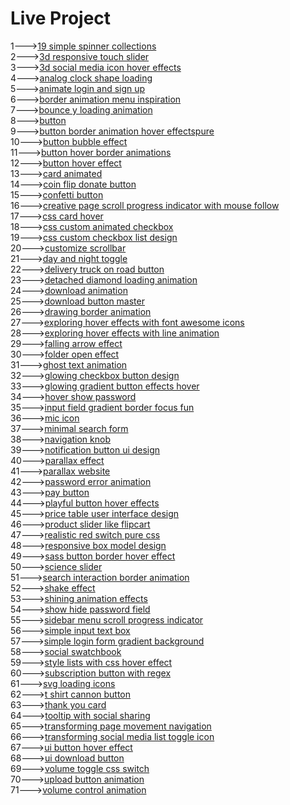 <h1>Live Project</h1>
1---><a href="https://hawanbeats.github.io/html-css-js/19%20simple%20spinner%20collections/">19 simple spinner collections</a>
<br>
2---><a href="https://hawanbeats.github.io/html-css-js/3d%20responsive%20touch%20slider/">3d responsive touch slider</a>
<br>
3---><a href="https://hawanbeats.github.io/html-css-js/3d%20social%20media%20icon%20hover%20effects/">3d social media icon hover effects</a>
<br>
4---><a href="https://hawanbeats.github.io/html-css-js/analog%20clock%20shape%20loading/">analog clock shape loading</a>
<br>
5---><a href="https://hawanbeats.github.io/html-css-js/animate%20login%20and%20sign%20up/">animate login and sign up</a>
<br>
6---><a href="https://hawanbeats.github.io/html-css-js/border%20animation%20menu%20inspiration/">border animation menu inspiration</a>
<br>
7---><a href="https://hawanbeats.github.io/html-css-js/bounce%20y%20loading%20animation/">bounce y loading animation</a>
<br>
8---><a href="https://hawanbeats.github.io/html-css-js/button/">button</a>
<br>
9---><a href="https://hawanbeats.github.io/html-css-js/button%20border%20animation%20on%20hover%20effectspure/">button border animation hover effectspure</a>
<br>
10---><a href="https://hawanbeats.github.io/html-css-js/button%20bubble%20effect/">button bubble effect</a>
<br>
11---><a href="https://hawanbeats.github.io/html-css-js/button%20hover%20border%20animations/">button hover border animations</a>
<br>
12---><a href="https://hawanbeats.github.io/html-css-js/button%20hover%20effect/">button hover effect</a>
<br>
13---><a href="https://hawanbeats.github.io/html-css-js/card%20animated/">card animated</a>
<br>
14---><a href="https://hawanbeats.github.io/html-css-js/coin%20flip%20donate%20button/">coin flip donate button</a>
<br>
15---><a href="https://hawanbeats.github.io/html-css-js/confetti%20button/">confetti button</a>
<br>
16---><a href="https://hawanbeats.github.io/html-css-js/creative%20page%20scroll%20progress%20indicator%20with%20mouse%20follow/">creative page scroll progress indicator with mouse follow</a>
<br>
17---><a href="https://hawanbeats.github.io/html-css-js/css%20card%20hover/">css card hover</a>
<br>
18---><a href="https://hawanbeats.github.io/html-css-js/css%20custom%20animated%20checkbox/">css custom animated checkbox</a>
<br>
19---><a href="https://hawanbeats.github.io/html-css-js/css%20custom%20checkbox%20list%20design/">css custom checkbox list design</a>
<br>
20---><a href="https://hawanbeats.github.io/html-css-js/customize%20scrollbar/">customize scrollbar</a>
<br>
21---><a href="https://hawanbeats.github.io/html-css-js/day%20and%20night%20toggle/">day and night toggle</a>
<br>
22---><a href="https://hawanbeats.github.io/html-css-js/delivery%20truck%20on%20road%20button/">delivery truck on road button</a>
<br>
23---><a href="https://hawanbeats.github.io/html-css-js/detached%20diamond%20loading%20animation/">detached diamond loading animation</a>
<br>
24---><a href="https://hawanbeats.github.io/html-css-js/download%20animation/">download animation</a>
<br>
25---><a href="https://hawanbeats.github.io/html-css-js/download-button-master/">download button master</a>
<br>
26---><a href="https://hawanbeats.github.io/html-css-js/drawing%20border%20animation/">drawing border animation</a>
<br>
27---><a href="https://hawanbeats.github.io/html-css-js/exploring%20hover%20effects%20with%20font%20awesome%20icons/">exploring hover effects with font awesome icons</a>
<br>
28---><a href="https://hawanbeats.github.io/html-css-js/exploring%20hover%20effects%20with%20line%20animation/">exploring hover effects with line animation</a>
<br>
29---><a href="https://hawanbeats.github.io/html-css-js/falling%20arrow%20effect/">falling arrow effect</a>
<br>
30---><a href="https://hawanbeats.github.io/html-css-js/folder%20open%20effect/">folder open effect</a>
<br>
31---><a href="https://hawanbeats.github.io/html-css-js/ghost%20text%20animation/">ghost text animation</a>
<br>
32---><a href="https://hawanbeats.github.io/html-css-js/glowing%20checkbox%20button%20design/">glowing checkbox button design</a>
<br>
33---><a href="https://hawanbeats.github.io/html-css-js/glowing%20gradient%20button%20effects%20on%20hover/">glowing gradient button effects hover</a>
<br>
34---><a href="https://hawanbeats.github.io/html-css-js/hover%20show%20password/">hover show password</a>
<br>
35---><a href="https://hawanbeats.github.io/html-css-js/input%20field%20gradient%20border%20focus%20fun/">input field gradient border focus fun</a>
<br>
36---><a href="https://hawanbeats.github.io/html-css-js/mic%20icon/">mic icon</a>
<br>
37---><a href="https://hawanbeats.github.io/html-css-js/minimal%20search%20form/">minimal search form</a>
<br>
38---><a href="https://hawanbeats.github.io/html-css-js/navigation%20knob/">navigation knob</a>
<br>
39---><a href="https://hawanbeats.github.io/html-css-js/notification%20button%20ui%20design/">notification button ui design</a>
<br>
40---><a href="https://hawanbeats.github.io/html-css-js/parallax%20effect/">parallax effect</a>
<br>
41---><a href="https://hawanbeats.github.io/html-css-js/parallax%20website/">parallax website</a>
<br>
42---><a href="https://hawanbeats.github.io/html-css-js/password%20error%20animation/">password error animation</a>
<br>
43---><a href="https://hawanbeats.github.io/html-css-js/pay%20button/">pay button</a>
<br>
44---><a href="https://hawanbeats.github.io/html-css-js/playful%20button%20hover%20effects/">playful button hover effects</a>
<br>
45---><a href="https://hawanbeats.github.io/html-css-js/price%20table%20user%20interface%20design/">price table user interface design</a>
<br>
46---><a href="https://hawanbeats.github.io/html-css-js/product%20slider%20like%20flipcart/">product slider like flipcart</a>
<br>
47---><a href="https://hawanbeats.github.io/html-css-js/realistic%20red%20switch%20pure%20css/">realistic red switch pure css</a>
<br>
48---><a href="https://hawanbeats.github.io/html-css-js/responsive%20box%20model%20design/">responsive box model design</a>
<br>
49---><a href="https://hawanbeats.github.io/html-css-js/sass%20button%20border%20hover%20effect/">sass button border hover effect</a>
<br>
50---><a href="https://hawanbeats.github.io/html-css-js/science%20slider/">science slider</a>
<br>
51---><a href="https://hawanbeats.github.io/html-css-js/search%20interaction%20border%20animation/">search interaction border animation</a>
<br>
52---><a href="https://hawanbeats.github.io/html-css-js/shake%20effect/">shake effect</a>
<br>
53---><a href="https://hawanbeats.github.io/html-css-js/shining%20text%20animation%20effects/">shining animation effects</a>
<br>
54---><a href="https://hawanbeats.github.io/html-css-js/show%20hide%20password%20field/">show hide password field</a>
<br>
55---><a href="https://hawanbeats.github.io/html-css-js/sidebar%20menu%20scroll%20progress%20indicator/">sidebar menu scroll progress indicator</a>
<br>
56---><a href="https://hawanbeats.github.io/html-css-js/simple%20input%20text%20box/">simple input text box</a>
<br>
57---><a href="https://hawanbeats.github.io/html-css-js/simple%20login%20form%20gradient%20background/">simple login form gradient background</a>
<br>
58---><a href="https://hawanbeats.github.io/html-css-js/social%20swatchbook/">social swatchbook</a>
<br>
59---><a href="https://hawanbeats.github.io/html-css-js/style%20lists%20with%20css%20hover%20effect/">style lists with css hover effect</a>
<br> 
60---><a href="https://hawanbeats.github.io/html-css-js/subscription%20button%20with%20regex/">subscription button with regex</a>
<br>
61---><a href="https://hawanbeats.github.io/html-css-js/svg%20loading%20icons/">svg loading icons</a>
<br>
62---><a href="https://hawanbeats.github.io/html-css-js/t%20shirt%20cannon%20button/">t shirt cannon button</a>
<br>
63---><a href="https://hawanbeats.github.io/html-css-js/thank%20you%20card/">thank you card</a>
<br>
64---><a href="https://hawanbeats.github.io/html-css-js/tooltip%20with%20social%20sharing/">tooltip with social sharing</a>
<br>
65---><a href="https://hawanbeats.github.io/html-css-js/transforming%20page%20movement%20navigation/">transforming page movement navigation</a>
<br>
66---><a href="https://hawanbeats.github.io/html-css-js/transforming%20social%20media%20list%20toggle%20icon/">transforming social media list toggle icon</a>
<br>
67---><a href="https://hawanbeats.github.io/html-css-js/ui%20button%20hover%20effect/">ui button hover effect</a>
<br>
68---><a href="https://hawanbeats.github.io/html-css-js/ui%20download%20button/">ui download button</a>
<br>
69---><a href="https://hawanbeats.github.io/html-css-js/volume%20toggle%20css%20switch/">volume toggle css switch</a>
<br>
70---><a href="https://hawanbeats.github.io/html-css-js/upload%20button%20animation/">upload button animation</a>
<br>
71---><a href="https://hawanbeats.github.io/html-css-js/volume%20control%20animation/">volume control animation</a>
